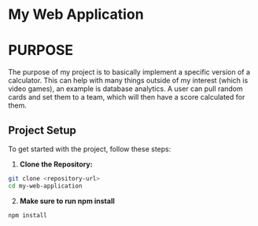 # My Web Application
# PURPOSE
The purpose of my project is to basically implement a specific version of a calculator.
This can help with many things outside of my interest (which is video games), an example is database analytics.
A user can pull random cards and set them to a team, which will then have a score calculated for them.

## Project Setup
To get started with the project, follow these steps:
1. **Clone the Repository:**
```sh
git clone <repository-url>
cd my-web-application
```

2. **Make sure to run npm install**
```sh
npm install
```
